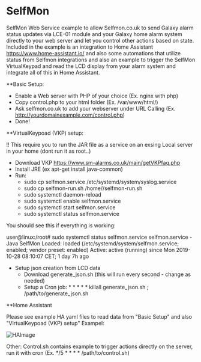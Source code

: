 # SelfMon

SelfMon Web Service example to allow Selfmon.co.uk to send Galaxy alarm status updates via LCE-01 module and your Galaxy home alarm system directly to your web server and let you control other actions based on state. 
Included in the example is an integration to Home Assistant https://www.home-assistant.io/ and also some automations that utilize status from Selfmon integrations and also an example to trigger the SelfMon VirtualKeypad and read the LCD display from your alarm system and integrate all of this in Home Assistant.


**Basic Setup:

* Enable a Web server with PHP of your choice (Ex. nginx with php)
* Copy control.php to your html folder (Ex. /var/www/html/)
* Ask selfmon.co.uk to add your webserver under URL Calling (Ex. http://yourdomainexample.com/control.php)
* Done!

**VirtualKeypoad (VKP) setup:

!! This require you to run the JAR file as a service on an exsing Local server in your home
(dont run it as root..)

* Download VKP https://www.sm-alarms.co.uk/main/getVKPfaq.php
* Install JRE (ex apt-get install java-common)
*  Run:
   *  sudo cp selfmon.service  /etc/systemd/system/syslog.service
   *  sudo cp selfmon-run.sh /home/<linux user>/selfmon-run.sh
   *  sudo systemctl daemon-reload
   *  sudo systemctl enable selfmon.service
   *  sudo systemctl start selfmon.service
   *  sudo systemctl status selfmon.service
  
 You should see this if everything is working:
 
  user@linux:/root# sudo systemctl status selfmon.service
   selfmon.service - Java SelfMon
   Loaded: loaded (/etc/systemd/system/selfmon.service; enabled; vendor preset: enabled)
   Active: active (running) since Mon 2019-10-28 08:10:07 CET; 1 day 7h ago

* Setup json creation from LCD data
   * Download generate_json.sh (this will run every second - change as needed)
   * Setup a Cron job: * * * * * killall generate_json.sh ; /path/to/generate_json.sh


**Home Assistant

Please see example HA yaml files to read data from "Basic Setup" and also "VirtualKeypoad (VKP) setup"
Exampel:

![HAImage](https://github.com/Michael0yodi/SelfMon/blob/master/2019-10-29%2016_21_50-Window.png)


Other:
Control.sh contains example to trigger actions directly on the server, run it with cron (Ex. */5 * * * * /path/to/control.sh)




